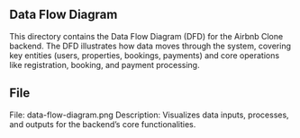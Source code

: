 ## Data Flow Diagram
This directory contains the Data Flow Diagram (DFD) for the Airbnb Clone backend. The DFD illustrates how data moves through the system, covering key entities (users, properties, bookings, payments) and core operations like registration, booking, and payment processing.

## File
File: data-flow-diagram.png
Description: Visualizes data inputs, processes, and outputs for the backend’s core functionalities.